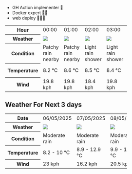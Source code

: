 - GH Action implementer 🚀
- Docker expert 🐳🚢
- web deploy 👨🏻‍💻

<div style="width:400px">


<table>
    <tr>
        <th>Hour</th>
        <td>00:00</td><td>01:00</td><td>02:00</td><td>03:00</td><td>04:00</td><td>05:00</td><td>06:00</td><td>07:00</td><td>08:00</td><td>09:00</td><td>10:00</td><td>11:00</td><td>12:00</td><td>13:00</td><td>14:00</td><td>15:00</td><td>16:00</td><td>17:00</td><td>18:00</td><td>19:00</td><td>20:00</td><td>21:00</td><td>22:00</td><td>23:00</td>
    </tr>
    <tr>
        <th>Weather</th>
        <td><img src="https://cdn.weatherapi.com/weather/64x64/night/176.png"></img></td><td><img src="https://cdn.weatherapi.com/weather/64x64/night/176.png"></img></td><td><img src="https://cdn.weatherapi.com/weather/64x64/night/353.png"></img></td><td><img src="https://cdn.weatherapi.com/weather/64x64/night/353.png"></img></td><td><img src="https://cdn.weatherapi.com/weather/64x64/night/176.png"></img></td><td><img src="https://cdn.weatherapi.com/weather/64x64/night/176.png"></img></td><td><img src="https://cdn.weatherapi.com/weather/64x64/night/176.png"></img></td><td><img src="https://cdn.weatherapi.com/weather/64x64/night/176.png"></img></td><td><img src="https://cdn.weatherapi.com/weather/64x64/day/176.png"></img></td><td><img src="https://cdn.weatherapi.com/weather/64x64/day/176.png"></img></td><td><img src="https://cdn.weatherapi.com/weather/64x64/day/266.png"></img></td><td><img src="https://cdn.weatherapi.com/weather/64x64/day/266.png"></img></td><td><img src="https://cdn.weatherapi.com/weather/64x64/day/266.png"></img></td><td><img src="https://cdn.weatherapi.com/weather/64x64/day/266.png"></img></td><td><img src="https://cdn.weatherapi.com/weather/64x64/day/266.png"></img></td><td><img src="https://cdn.weatherapi.com/weather/64x64/day/122.png"></img></td><td><img src="https://cdn.weatherapi.com/weather/64x64/day/296.png"></img></td><td><img src="https://cdn.weatherapi.com/weather/64x64/day/266.png"></img></td><td><img src="https://cdn.weatherapi.com/weather/64x64/night/266.png"></img></td><td><img src="https://cdn.weatherapi.com/weather/64x64/night/302.png"></img></td><td><img src="https://cdn.weatherapi.com/weather/64x64/night/296.png"></img></td><td><img src="https://cdn.weatherapi.com/weather/64x64/night/302.png"></img></td><td><img src="https://cdn.weatherapi.com/weather/64x64/night/302.png"></img></td><td><img src="https://cdn.weatherapi.com/weather/64x64/night/296.png"></img></td>
    </tr>
    <tr>
        <th>Condition</th>
        <td width="200px">Patchy rain nearby</td><td width="200px">Patchy rain nearby</td><td width="200px">Light rain shower</td><td width="200px">Light rain shower</td><td width="200px">Patchy rain nearby</td><td width="200px">Patchy rain nearby</td><td width="200px">Patchy rain nearby</td><td width="200px">Patchy rain nearby</td><td width="200px">Patchy rain nearby</td><td width="200px">Patchy rain nearby</td><td width="200px">Light drizzle</td><td width="200px">Light drizzle</td><td width="200px">Light drizzle</td><td width="200px">Light drizzle</td><td width="200px">Light drizzle</td><td width="200px">Overcast</td><td width="200px">Light rain</td><td width="200px">Light drizzle</td><td width="200px">Light drizzle</td><td width="200px">Moderate rain</td><td width="200px">Light rain</td><td width="200px">Moderate rain</td><td width="200px">Moderate rain</td><td width="200px">Light rain</td>
    </tr>
    <tr>
        <th>Temperature</th>
        <td>8.2 °C</td><td>8.6 °C</td><td>8.5 °C</td><td>8.4 °C</td><td>8.4 °C</td><td>8.4 °C</td><td>8.6 °C</td><td>8.7 °C</td><td>8.7 °C</td><td>9.2 °C</td><td>10 °C</td><td>9.4 °C</td><td>9.4 °C</td><td>9.6 °C</td><td>9.8 °C</td><td>11.3 °C</td><td>9.8 °C</td><td>9.6 °C</td><td>9.4 °C</td><td>9.4 °C</td><td>9.2 °C</td><td>8.7 °C</td><td>8.7 °C</td><td>8.7 °C</td>
    </tr>
    <tr>
        <th>Wind</th>
        <td>19.8 kph</td><td>19.8 kph</td><td>18.4 kph</td><td>19.8 kph</td><td>20.2 kph</td><td>19.4 kph</td><td>20.2 kph</td><td>20.9 kph</td><td>21.6 kph</td><td>22 kph</td><td>22.3 kph</td><td>21.6 kph</td><td>23 kph</td><td>22.3 kph</td><td>21.2 kph</td><td>21.2 kph</td><td>21.2 kph</td><td>20.9 kph</td><td>20.5 kph</td><td>19.8 kph</td><td>20.9 kph</td><td>19.1 kph</td><td>17.3 kph</td><td>14 kph</td>
    </tr>
</table>


<div/>

## Weather For Next 3 days

<div style="width:400px">


<table>
    <tr>
        <th>Date</th>
        <td>06/05/2025</td><td>07/05/2025</td><td>08/05/2025</td>
    </tr>
    <tr>
        <th>Weather</th>
        <td><img src="https://cdn.weatherapi.com/weather/64x64/day/302.png"/></td><td><img src="https://cdn.weatherapi.com/weather/64x64/day/302.png"/></td><td><img src="https://cdn.weatherapi.com/weather/64x64/day/302.png"/></td>
    </tr>
    <tr>
        <th>Condition</th>
        <td width="200px">Moderate rain</td><td width="200px">Moderate rain</td><td width="200px">Moderate rain</td>
    </tr>
    <tr>
        <th>Temperature</th>
        <td>8.2 -  10 °C</td><td>8.9 -  12.9 °C</td><td>9.9 -  11.9 °C</td>
    </tr>
    <tr>
        <th>Wind</th>
        <td>23 kph</td><td>16.2 kph</td><td>20.5 kph</td>
    </tr>
</table>


<div/>


